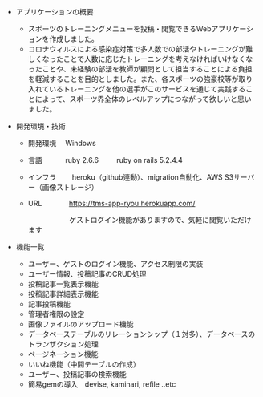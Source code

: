 - アプリケーションの概要
   - スポーツのトレーニングメニューを投稿・閲覧できるWebアプリケーションを作成しました。
   - コロナウィルスによる感染症対策で多人数での部活やトレーニングが難しくなったことで人数に応じたトレーニングを考えなければいけなくなったことや、未経験の部活を教師が顧問として担当することによる負担を軽減することを目的としました。また、各スポーツの強豪校等が取り入れているトレーニングを他の選手がこのサービスを通じて実践することによって、スポーツ界全体のレベルアップにつながって欲しいと思いました。

 - 開発環境・技術
   - 開発環境　 Windows
   - 言語　　　 ruby 2.6.6  　　 ruby on rails 5.2.4.4
   - インフラ　 &emsp;heroku（github連動）、migration自動化、AWS S3サーバー（画像ストレージ）
   - URL       &emsp;&emsp; &emsp;  https://tms-app-ryou.herokuapp.com/

     &emsp;&emsp; &emsp; &emsp;&emsp;  ゲストログイン機能がありますので、気軽に閲覧いただけます

 - 機能一覧
   - ユーザー、ゲストのログイン機能、アクセス制限の実装
   - ユーザー情報、投稿記事のCRUD処理
   - 投稿記事一覧表示機能
   - 投稿記事詳細表示機能
   - 記事投稿機能
   - 管理者権限の設定
   - 画像ファイルのアップロード機能
   - データベーステーブルのリレーションシップ（１対多）、データベースのトランザクション処理
   - ページネーション機能
   - いいね機能（中間テーブルの作成）
   - ユーザー、投稿記事の検索機能
   - 簡易gemの導入　devise, kaminari, refile ..etc
